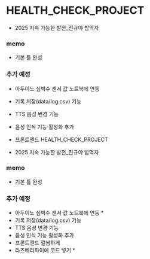 # HEALTH_CHECK_PROJECT

- 2025 지속 가능한 발전_진규야 밥먹자

### memo
- 기본 틀 완성

### 추가 예정
- 아두이노 심박수 센서 값 노트북에 연동
- 기록 저장(data/log.csv) 기능
- TTS 음성 변경 기능
- 음성 인식 기능 활성화 추가
- 프론트엔드 HEALTH_CHECK_PROJECT

- 2025 지속 가능한 발전_진규야 밥먹자

### memo
- 기본 틀 완성

### 추가 예정
- 아두이노 심박수 센서 값 노트북에 연동 *
- 기록 저장(data/log.csv) 기능
- TTS 음성 변경 기능
- 음성 인식 기능 활성화 추가
- 프론트엔드 깔쌈하게
- 라즈베리파이에 코드 넣기 *
